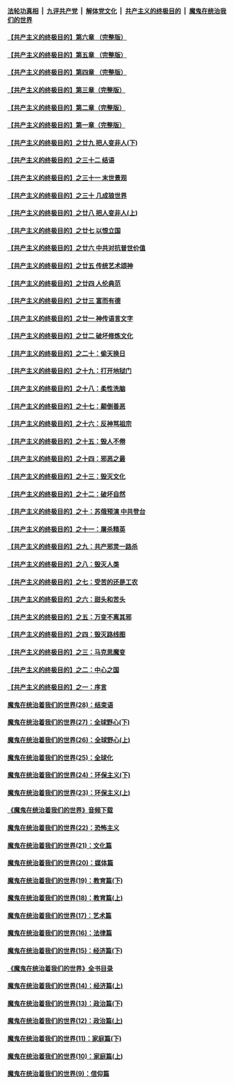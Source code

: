 

####  [法轮功真相](../../../../basic/blob/master/README.md?t=05222131) &nbsp;|&nbsp; [九评共产党](../../../../9ping.md/blob/master/README.md?t=05222131) &nbsp;|&nbsp; [解体党文化](../../../../jtdwh.md/blob/master/README.md?t=05222131)  &nbsp;|&nbsp; [共产主义的终极目的](../../../../gczydzjmd.md/blob/master/README.md?t=05222131) &nbsp;|&nbsp; [魔鬼在统治我们的世界](../../../../mgztzwmdsj.md/blob/master/README.md?t=05222131) 

#### [【共产主义的终极目的】第六章 （完整版）](../pages/nsc422/n11428913.md?t=05222131) 

#### [【共产主义的终极目的】第五章 （完整版）](../pages/nsc422/n11428912.md?t=05222131) 

#### [【共产主义的终极目的】第四章 （完整版）](../pages/nsc422/n11428907.md?t=05222131) 

#### [【共产主义的终极目的】第三章（完整版）](../pages/nsc422/n11428848.md?t=05222131) 

#### [【共产主义的终极目的】第二章（完整版）](../pages/nsc422/n11428831.md?t=05222131) 

#### [【共产主义的终极目的】第一章（完整版）](../pages/nsc422/n11417651.md?t=05222131) 

#### [【共产主义的终极目的】之廿九 把人变非人(下)](../pages/nsc422/n11344140.md?t=05222131) 

#### [【共产主义的终极目的】之三十二 结语](../pages/nsc422/n11360535.md?t=05222131) 

#### [【共产主义的终极目的】之三十一 末世景观](../pages/nsc422/n11351129.md?t=05222131) 

#### [【共产主义的终极目的】之三十 几成狼世界](../pages/nsc422/n11348280.md?t=05222131) 

#### [【共产主义的终极目的】之廿八 把人变非人(上)](../pages/nsc422/n11340492.md?t=05222131) 

#### [【共产主义的终极目的】之廿七 以恨立国](../pages/nsc422/n11336944.md?t=05222131) 

#### [【共产主义的终极目的】之廿六 中共对抗普世价值](../pages/nsc422/n11324785.md?t=05222131) 

#### [【共产主义的终极目的】之廿五 传统艺术颂神](../pages/nsc422/n11296396.md?t=05222131) 

#### [【共产主义的终极目的】之廿四 人伦典范](../pages/nsc422/n11296397.md?t=05222131) 

#### [【共产主义的终极目的】之廿三 富而有德](../pages/nsc422/n11283598.md?t=05222131) 

#### [【共产主义的终极目的】之廿一 神传语言文字](../pages/nsc422/n11263265.md?t=05222131) 

#### [【共产主义的终极目的】之廿二 破坏修炼文化](../pages/nsc422/n11245728.md?t=05222131) 

#### [【共产主义的终极目的】之二十：偷天换日](../pages/nsc422/n11238846.md?t=05222131) 

#### [【共产主义的终极目的】之十九：打开地狱门](../pages/nsc422/n11206376.md?t=05222131) 

#### [【共产主义的终极目的】之十八：柔性洗脑](../pages/nsc422/n11199994.md?t=05222131) 

#### [【共产主义的终极目的】之十七：颠倒善恶](../pages/nsc422/n11179782.md?t=05222131) 

#### [【共产主义的终极目的】之十六：反神骂祖宗](../pages/nsc422/n11166798.md?t=05222131) 

#### [【共产主义的终极目的】之十五：毁人不倦](../pages/nsc422/n11166792.md?t=05222131) 

#### [【共产主义的终极目的】之十四：邪恶之最](../pages/nsc422/n11150249.md?t=05222131) 

#### [【共产主义的终极目的】之十三：毁灭文化](../pages/nsc422/n11135227.md?t=05222131) 

#### [【共产主义的终极目的】之十二：破坏自然](../pages/nsc422/n11135214.md?t=05222131) 

#### [【共产主义的终极目的】之十：苏俄预演 中共登台](../pages/nsc422/n11118424.md?t=05222131) 

#### [【共产主义的终极目的】之十一：屠杀精英](../pages/nsc422/n11118442.md?t=05222131) 

#### [【共产主义的终极目的】之九：共产邪灵一路杀](../pages/nsc422/n11114139.md?t=05222131) 

#### [【共产主义的终极目的】之八：毁灭人类](../pages/nsc422/n11108503.md?t=05222131) 

#### [【共产主义的终极目的】之七：受苦的还是工农](../pages/nsc422/n11101809.md?t=05222131) 

#### [【共产主义的终极目的】之六：甜头和苦头](../pages/nsc422/n11096971.md?t=05222131) 

#### [【共产主义的终极目的】之五：万变不离其邪](../pages/nsc422/n11091285.md?t=05222131) 

#### [【共产主义的终极目的】之四：毁灭路线图](../pages/nsc422/n11086284.md?t=05222131) 

#### [【共产主义的终极目的】之三：马克思魔变](../pages/nsc422/n11061941.md?t=05222131) 

#### [【共产主义的终极目的】之二：中心之国](../pages/nsc422/n11047728.md?t=05222131) 

#### [【共产主义的终极目的】之一：序言](../pages/nsc422/n11086077.md?t=05222131) 

#### [魔鬼在统治着我们的世界(28)：结束语](../pages/nsc422/n10936246.md?t=05222131) 

#### [魔鬼在统治着我们的世界(27)：全球野心(下)](../pages/nsc422/n10928319.md?t=05222131) 

#### [魔鬼在统治着我们的世界(26)：全球野心(上)](../pages/nsc422/n10900318.md?t=05222131) 

#### [魔鬼在统治着我们的世界(25)：全球化](../pages/nsc422/n10788205.md?t=05222131) 

#### [魔鬼在统治着我们的世界(24)：环保主义(下)](../pages/nsc422/n10695307.md?t=05222131) 

#### [魔鬼在统治着我们的世界(23)：环保主义(上)](../pages/nsc422/n10688613.md?t=05222131) 

#### [《魔鬼在统治着我们的世界》音频下载](../pages/nsc422/n10635553.md?t=05222131) 

#### [魔鬼在统治着我们的世界(22)：恐怖主义](../pages/nsc422/n10614727.md?t=05222131) 

#### [魔鬼在统治着我们的世界(21)：文化篇](../pages/nsc422/n10597706.md?t=05222131) 

#### [魔鬼在统治着我们的世界(20)：媒体篇](../pages/nsc422/n10586579.md?t=05222131) 

#### [魔鬼在统治着我们的世界(19)：教育篇(下)](../pages/nsc422/n10564808.md?t=05222131) 

#### [魔鬼在统治着我们的世界(18)：教育篇(上)](../pages/nsc422/n10526970.md?t=05222131) 

#### [魔鬼在统治着我们的世界(17)：艺术篇](../pages/nsc422/n10499093.md?t=05222131) 

#### [魔鬼在统治着我们的世界(16)：法律篇](../pages/nsc422/n10485969.md?t=05222131) 

#### [魔鬼在统治着我们的世界(15)：经济篇(下)](../pages/nsc422/n10469975.md?t=05222131) 

#### [《魔鬼在统治着我们的世界》全书目录](../pages/nsc422/n10464261.md?t=05222131) 

#### [魔鬼在统治着我们的世界(14)：经济篇(上)](../pages/nsc422/n10457370.md?t=05222131) 

#### [魔鬼在统治着我们的世界(13)：政治篇(下)](../pages/nsc422/n10448270.md?t=05222131) 

#### [魔鬼在统治着我们的世界(12)：政治篇(上)](../pages/nsc422/n10444576.md?t=05222131) 

#### [魔鬼在统治着我们的世界(11)：家庭篇(下)](../pages/nsc422/n10440961.md?t=05222131) 

#### [魔鬼在统治着我们的世界(10)：家庭篇(上)](../pages/nsc422/n10435448.md?t=05222131) 

#### [魔鬼在统治着我们的世界(9)：信仰篇](../pages/nsc422/n10432159.md?t=05222131) 

